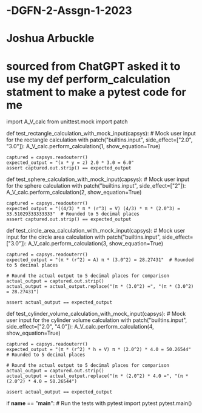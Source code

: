 # -DGFN-2-Assgn-1-2023
# Joshua Arbuckle
# sourced from ChatGPT asked it to use my def perform_calculation statment to make a pytest code for me
import A_V_calc
from unittest.mock import patch

def test_rectangle_calculation_with_mock_input(capsys):
    # Mock user input for the rectangle calculation
    with patch("builtins.input", side_effect=["2.0", "3.0"]):
        A_V_calc.perform_calculation(1, show_equation=True)
    
    captured = capsys.readouterr()
    expected_output = "(x * y = z) 2.0 * 3.0 = 6.0"
    assert captured.out.strip() == expected_output
    
def test_sphere_calculation_with_mock_input(capsys):
    # Mock user input for the sphere calculation
    with patch("builtins.input", side_effect=["2"]):
        A_V_calc.perform_calculation(2, show_equation=True)

    captured = capsys.readouterr()
    expected_output = "((4/3) * π * (r^3) = V) (4/3) * π * (2.0^3) = 33.51029333333333"  # Rounded to 5 decimal places
    assert captured.out.strip() == expected_output

def test_circle_area_calculation_with_mock_input(capsys):
    # Mock user input for the circle area calculation
    with patch("builtins.input", side_effect=["3.0"]):
        A_V_calc.perform_calculation(3, show_equation=True)
    
    captured = capsys.readouterr()
    expected_output = "(π * (r^2) = A) π * (3.0^2) = 28.27431"  # Rounded to 5 decimal places

    # Round the actual output to 5 decimal places for comparison
    actual_output = captured.out.strip()
    actual_output = actual_output.replace("(π * (3.0^2) =", "(π * (3.0^2) = 28.27431")
    
    assert actual_output == expected_output
    
def test_cylinder_volume_calculation_with_mock_input(capsys):
    # Mock user input for the cylinder volume calculation
    with patch("builtins.input", side_effect=["2.0", "4.0"]):
        A_V_calc.perform_calculation(4, show_equation=True)
    
    captured = capsys.readouterr()
    expected_output = "(π * (r^2) * h = V) π * (2.0^2) * 4.0 = 50.26544"  # Rounded to 5 decimal places

    # Round the actual output to 5 decimal places for comparison
    actual_output = captured.out.strip()
    actual_output = actual_output.replace("(π * (2.0^2) * 4.0 =", "(π * (2.0^2) * 4.0 = 50.26544")
    
    assert actual_output == expected_output

if __name__ == "__main__":
    # Run the tests with pytest
    import pytest
    pytest.main()
